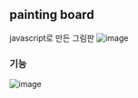## painting board

javascript로 만든 그림판
![image](https://user-images.githubusercontent.com/76546543/222373105-b7b34b90-00ee-4e90-9aec-552ea38a5879.png)

### 기능
![image](https://user-images.githubusercontent.com/76546543/222376636-f8380789-7279-42bd-bb12-30c01b124ea8.png)
